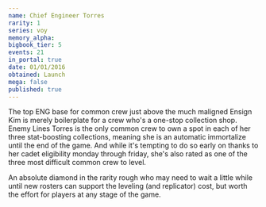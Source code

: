```yaml
---
name: Chief Engineer Torres
rarity: 1
series: voy
memory_alpha:
bigbook_tier: 5
events: 21
in_portal: true
date: 01/01/2016
obtained: Launch
mega: false
published: true
---
```


The top ENG base for common crew just above the much maligned Ensign Kim is merely boilerplate for a crew who's a one-stop collection shop. Enemy Lines Torres is the only common crew to own a spot in each of her three stat-boosting collections, meaning she is an automatic immortalize until the end of the game. And while it's tempting to do so early on thanks to her cadet eligibility monday through friday, she's also rated as one of the three most difficult common crew to level.

An absolute diamond in the rarity rough who may need to wait a little while until new rosters can support the leveling (and replicator) cost, but worth the effort for players at any stage of the game.
